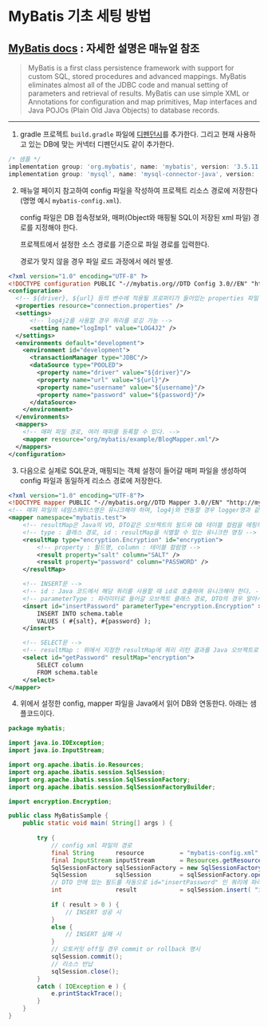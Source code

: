 # MyBatis 기초 세팅 방법

## [MyBatis docs](https://mybatis.org/mybatis-3/) : 자세한 설명은 매뉴얼 참조

> MyBatis is a first class persistence framework with support for custom SQL, stored procedures and advanced mappings. MyBatis eliminates almost all of the JDBC code and manual setting of parameters and retrieval of results. MyBatis can use simple XML or Annotations for configuration and map primitives, Map interfaces and Java POJOs (Plain Old Java Objects) to database records.

---

1. gradle 프로젝트 `build.gradle` 파일에 [디펜던시](https://mvnrepository.com/artifact/org.mybatis/mybatis)를 추가한다. 그리고 현재 사용하고 있는 DB에 맞는 커넥터 디펜던시도 같이 추가한다.

```groovy
/* 샘플 */
implementation group: 'org.mybatis', name: 'mybatis', version: '3.5.11'
implementation group: 'mysql', name: 'mysql-connector-java', version: '8.0.31'
```

2. 매뉴얼 페이지 참고하여 config 파일을 작성하여 프로젝트 리소스 경로에 저장한다(명명 예시 `mybatis-config.xml`).

   config 파일은 DB 접속정보와, 매퍼(Object와 매핑될 SQL이 저장된 xml 파일) 경로를 지정해야 한다.

   프로젝트에서 설정한 소스 경로를 기준으로 파일 경로를 입력한다.

   경로가 맞지 않을 경우 파일 로드 과정에서 에러 발생.

```xml
<?xml version="1.0" encoding="UTF-8" ?>
<!DOCTYPE configuration PUBLIC "-//mybatis.org//DTD Config 3.0//EN" "https://mybatis.org/dtd/mybatis-3-config.dtd">
<configuration>
  <!-- ${driver}, ${url} 등의 변수에 적용될 프로퍼티가 들어있는 properties 파일 경로 -->
  <properties resource="connection.properties" />
  <settings>
      <!-- log4j2를 사용할 경우 쿼리를 로깅 가능 -->
      <setting name="logImpl" value="LOG4J2" />
  </settings>
  <environments default="development">
    <environment id="development">
      <transactionManager type="JDBC"/>
      <dataSource type="POOLED">
        <property name="driver" value="${driver}"/>
        <property name="url" value="${url}"/>
        <property name="username" value="${username}"/>
        <property name="password" value="${password}"/>
      </dataSource>
    </environment>
  </environments>
  <mappers>
    <!-- 매퍼 파일 경로, 여러 매퍼를 등록할 수 있다. -->
    <mapper resource="org/mybatis/example/BlogMapper.xml"/>
  </mappers>
</configuration>
```

3. 다음으로 실제로 SQL문과, 매핑되는 객체 설정이 들어갈 매퍼 파일을 생성하여 config 파일과 동일하게 리소스 경로에 저장한다.

```xml
<?xml version="1.0" encoding="UTF-8"?>
<!DOCTYPE mapper PUBLIC "-//mybatis.org//DTD Mapper 3.0//EN" "http://mybatis.org/dtd/mybatis-3-mapper.dtd">
<!-- 매퍼 파일의 네임스페이스명은 유니크해야 하며, log4j와 연동할 경우 logger명과 같아야 한다. -->
<mapper namespace="mybatis.test">
    <!-- resultMap은 Java의 VO, DTO같은 오브젝트의 필드와 DB 테이블 컬럼을 매핑하는 설정이다. -->
    <!-- type : 클래스 경로, id : resultMap을 식별할 수 있는 유니크한 명칭 -->
    <resultMap type="encryption.Encryption" id="encryption">
        <!-- property : 필드명, column : 테이블 컬럼명 -->
        <result property="salt" column="SALT" />
        <result property="password" column="PASSWORD" />
    </resultMap>

    <!-- INSERT문 -->
    <!-- id : Java 코드에서 해당 쿼리를 사용할 때 id로 호출하며 유니크해야 한다. -->
    <!-- parameterType : 파라미터로 들어갈 오브젝트 클래스 경로, DTO의 경우 알아서 필드명이 일치하는 필드값을 매핑한다. -->
    <insert id="insertPassword" parameterType="encryption.Encryption" >
        INSERT INTO schema.table
        VALUES ( #{salt}, #{password} );
    </insert>

    <!-- SELECT문 -->
    <!-- resultMap : 위에서 지정한 resultMap에 쿼리 리턴 결과를 Java 오브젝트로 매핑한다. -->
    <select id="getPassword" resultMap="encryption">
        SELECT column
        FROM schema.table
    </select>
</mapper>
```

4. 위에서 설정한 config, mapper 파일을 Java에서 읽어 DB와 연동한다. 아래는 샘플코드이다.

```java
package mybatis;

import java.io.IOException;
import java.io.InputStream;

import org.apache.ibatis.io.Resources;
import org.apache.ibatis.session.SqlSession;
import org.apache.ibatis.session.SqlSessionFactory;
import org.apache.ibatis.session.SqlSessionFactoryBuilder;

import encryption.Encryption;

public class MyBatisSample {
    public static void main( String[] args ) {
        
        try {
            // config xml 파일의 경로
            final String      resource          = "mybatis-config.xml";
            final InputStream inputStream       = Resources.getResourceAsStream( resource );
            SqlSessionFactory sqlSessionFactory = new SqlSessionFactoryBuilder().build( inputStream );
            SqlSession        sqlSession        = sqlSessionFactory.openSession();
            // DTO 안에 있는 필드를 자동으로 id="insertPassword" 인 쿼리에 파라미터로 매핑하여 실행
            int               result            = sqlSession.insert( "insertPassword", new Encryption( "String", "String" ) );
            
            if ( result > 0 ) {
                // INSERT 성공 시
            }
            else {
                // INSERT 실패 시
            }
            // 오토커밋 off일 경우 commit or rollback 명시
            sqlSession.commit();
            // 리소스 반납
            sqlSession.close();
        }
        catch ( IOException e ) {
            e.printStackTrace();
        }
    }
}

```
